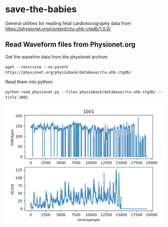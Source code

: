 # save-the-babies
General utilities for reading fetal cardiotocography data from https://physionet.org/content/ctu-uhb-ctgdb/1.0.0/

## Read Waveform files from Physionet.org

Get the wavefrm data from the physionet archive:

`wget --recursive --no-parent https://physionet.org/physiobank/database/ctu-uhb-ctgdb/`

Read them into python:

`python read_physionet.py --files physiobank/database/ctu-uhb-ctgdb/ --title 1001`


![](assets/ctu_uhb_1.png)
